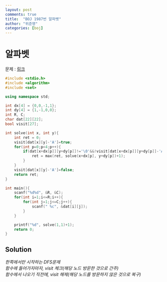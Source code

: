 ```yaml
---
layout: post
comments: true
title:  "BOJ 1987번 알파벳"
author: "위준영"
categories: [boj]
---
```


# 알파벳

문제 : [링크](https://www.acmicpc.net/problem/1987)

```c++
#include <stdio.h>
#include <algorithm>
#include <set>

using namespace std;

int dx[4] = {0,0,-1,1};
int dy[4] = {1,-1,0,0};
int R, C;
char dat[22][22];
bool visit[27];

int solve(int x, int y){
    int ret = 0;
    visit[dat[x][y]-'A']=true;
    for(int p=0;p<4;p++){
        if(dat[x+dx[p]][y+dy[p]]!='\0'&&!visit[dat[x+dx[p]][y+dy[p]]-'A']){
            ret = max(ret, solve(x+dx[p], y+dy[p])+1);
        }
    }
    visit[dat[x][y]-'A']=false;
    return ret;
}

int main(){
    scanf("%d%d", &R, &C);
    for(int i=1;i<=R;i++){
        for(int j=1;j<=C;j++){
            scanf(" %c", &dat[i][j]);
        }
    }

    printf("%d", solve(1,1)+1);
    return 0;
}
```

Solution
-----------
>
*한쪽에서만 시작하는 DFS문제*<br>
*함수에 들어가자마자, visit 체크(해당 노드 방문한 것으로 간주)*<br>
*함수에서 나오기 직전에, visit 해제(해당 노드를 방문하지 않은 것으로 복구)*<br>

<br>
